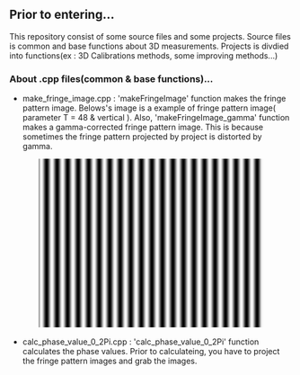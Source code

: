 Prior to entering...
---
This repository consist of some source files and some projects. Source files is common and base functions about 3D measurements. Projects is divdied into functions(ex : 3D Calibrations methods, some improving methods...)

### About .cpp files(common & base functions)...
- make_fringe_image.cpp : 'makeFringeImage' function makes the fringe pattern image.  Belows's image is a example of fringe pattern image( parameter T = 48 & vertical ). Also, 'makeFringeImage_gamma' function makes a gamma-corrected fringe pattern image. This is because sometimes the fringe pattern projected by project is distorted by gamma.  

<p align="center">
 <img src="48_hor00.bmp" alt="fringe pattern image" width = "400" display="block" margin="0 auto"  />
</p>

- calc_phase_value_0_2Pi.cpp : 'calc_phase_value_0_2Pi' function calculates the phase values. Prior to calculateing, you have to project the fringe pattern images and grab the images.
